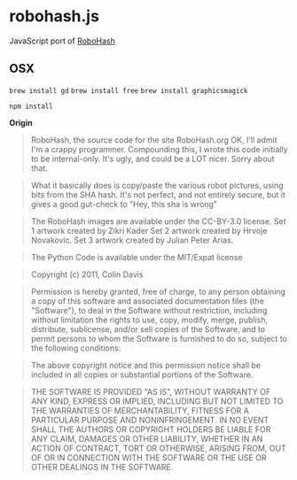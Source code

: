 robohash.js
=============

JavaScript port of [RoboHash](https://github.com/e1ven/Robohash)

OSX
-------------

`brew install gd`
`brew install free`
`brew install graphicsmagick`

`npm install`

**Origin**

>   RoboHash, the source code for the site RoboHash.org
>   OK, I'll admit I'm a crappy programmer.
>   Compounding this, I wrote this code initially to be internal-only. It's ugly, and could be a LOT nicer.
>   Sorry about that.

>   What it basically does is copy/paste the various robot pictures, using bits from the SHA hash.
>   It's not perfect, and not entirely secure, but it gives a good gut-check to "Hey, this sha is wrong"

>   The RoboHash images are available under the CC-BY-3.0 license.
>   Set 1 artwork created by Zikri Kader
>   Set 2 artwork created by Hrvoje Novakovic.
>   Set 3 artwork created by Julian Peter Arias.

>   The Python Code is available under the MIT/Expat license

>   Copyright (c) 2011, Colin Davis


>   Permission is hereby granted, free of charge, to any person obtaining a copy of this software and associated documentation files (the "Software"), to deal in the Software without restriction, including without limitation the rights to use, copy, modify, merge, publish, distribute, sublicense, and/or sell copies of the Software, and to permit persons to whom the Software is furnished to do so, subject to the following conditions:

>   The above copyright notice and this permission notice shall be included in all copies or substantial portions of the Software.

>   THE SOFTWARE IS PROVIDED "AS IS", WITHOUT WARRANTY OF ANY KIND, EXPRESS OR IMPLIED, INCLUDING BUT NOT LIMITED TO THE WARRANTIES OF MERCHANTABILITY, FITNESS FOR A PARTICULAR PURPOSE AND NONINFRINGEMENT. IN NO EVENT SHALL THE AUTHORS OR COPYRIGHT HOLDERS BE LIABLE FOR ANY CLAIM, DAMAGES OR OTHER LIABILITY, WHETHER IN AN ACTION OF CONTRACT, TORT OR OTHERWISE, ARISING FROM, OUT OF OR IN CONNECTION WITH THE SOFTWARE OR THE USE OR OTHER DEALINGS IN THE SOFTWARE.